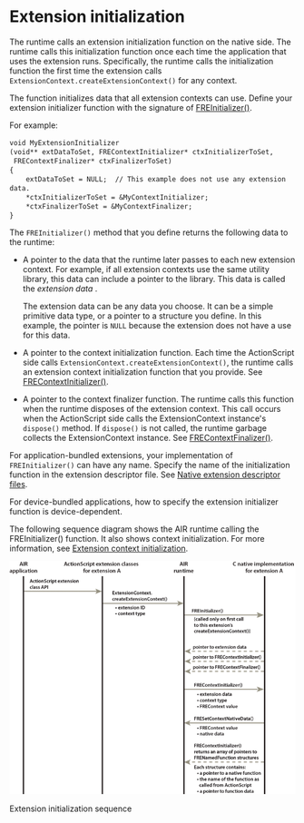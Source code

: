 # Extension initialization

The runtime calls an extension initialization function on the native side. The
runtime calls this initialization function once each time the application that
uses the extension runs. Specifically, the runtime calls the initialization
function the first time the extension calls
`ExtensionContext.createExtensionContext()` for any context.

The function initializes data that all extension contexts can use. Define your
extension initializer function with the signature of
[FREInitializer()](../native-c-api-reference/functions-you-implement/freinitializer.md).

For example:

    void MyExtensionInitializer
    (void** extDataToSet, FREContextInitializer* ctxInitializerToSet,
     FREContextFinalizer* ctxFinalizerToSet)
    {
        extDataToSet = NULL;  // This example does not use any extension data.
        *ctxInitializerToSet = &MyContextInitializer;
        *ctxFinalizerToSet = &MyContextFinalizer;
    }

The `FREInitializer()` method that you define returns the following data to the
runtime:

- A pointer to the data that the runtime later passes to each new extension
  context. For example, if all extension contexts use the same utility library,
  this data can include a pointer to the library. This data is called the
  _extension data_ .

  The extension data can be any data you choose. It can be a simple primitive
  data type, or a pointer to a structure you define. In this example, the
  pointer is `NULL` because the extension does not have a use for this data.

- A pointer to the context initialization function. Each time the ActionScript
  side calls `ExtensionContext.createExtensionContext()`, the runtime calls an
  extension context initialization function that you provide. See
  [FREContextInitializer()](../native-c-api-reference/functions-you-implement/frecontextinitializer.md).

- A pointer to the context finalizer function. The runtime calls this function
  when the runtime disposes of the extension context. This call occurs when the
  ActionScript side calls the ExtensionContext instance's `dispose()` method. If
  `dispose()` is not called, the runtime garbage collects the ExtensionContext
  instance. See
  [FREContextFinalizer()](../native-c-api-reference/functions-you-implement/frecontextfinalizer.md).

For application-bundled extensions, your implementation of `FREInitializer()`
can have any name. Specify the name of the initialization function in the
extension descriptor file. See
[Native extension descriptor files](../native-extension-descriptor-files.md).

For device-bundled applications, how to specify the extension initializer
function is device-dependent.

The following sequence diagram shows the AIR runtime calling the
FREInitializer() function. It also shows context initialization. For more
information, see
[Extension context initialization](./extension-context-initialization.md).

![](../img/Initialization_popup.png)

Extension initialization sequence
